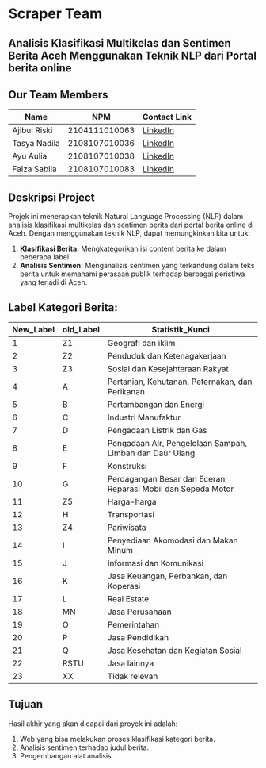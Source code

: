# Scraper Team
## **Analisis Klasifikasi Multikelas dan Sentimen Berita Aceh Menggunakan Teknik NLP dari Portal berita online**  

## Our Team Members

| Name                     | NPM            |                           Contact Link                            |
|--------------------------|----------------|-------------------------------------------------------------------|
|    Ajibul Riski          | 2104111010063  | [LinkedIn](https://www.linkedin.com/in/ajibul-riski-159500246/)   |
|    Tasya Nadila          | 2108107010036  | [LinkedIn](https://www.linkedin.com/in/tasyanadila/)              |
|    Ayu Aulia             | 2108107010038  | [LinkedIn](https://www.linkedin.com/in/ayu-aulia-1a69a8254/)      |
|    Faiza Sabila          | 2108107010083  | [LinkedIn](https://www.linkedin.com/in/faiza-sabila-477a89215/)   |

## Deskripsi Project
Projek ini menerapkan teknik Natural Language Processing (NLP) dalam analisis klasifikasi multikelas dan sentimen berita dari portal berita online di Aceh. Dengan menggunakan teknik NLP, dapat memungkinkan kita untuk:
1. **Klasifikasi Berita:** Mengkategorikan isi content berita ke dalam beberapa label.
2. **Analisis Sentimen:** Menganalisis sentimen yang terkandung dalam teks berita untuk memahami perasaan publik terhadap berbagai peristiwa yang terjadi di Aceh.

## Label Kategori Berita:

| New_Label | old_Label | Statistik_Kunci                                      |
|-----------|-----------|------------------------------------------------------|
| 1         | Z1        | Geografi dan iklim                                   |
| 2         | Z2        | Penduduk dan Ketenagakerjaan                         |
| 3         | Z3        | Sosial dan Kesejahteraan Rakyat                      |
| 4         | A         | Pertanian, Kehutanan, Peternakan, dan Perikanan      |
| 5         | B         | Pertambangan dan Energi                              |
| 6         | C         | Industri Manufaktur                                  |
| 7         | D         | Pengadaan Listrik dan Gas                            |
| 8         | E         | Pengadaan Air, Pengelolaan Sampah, Limbah dan Daur Ulang |
| 9         | F         | Konstruksi                                           |
| 10        | G         | Perdagangan Besar dan Eceran; Reparasi Mobil dan Sepeda Motor |
| 11        | Z5        | Harga-harga                                          |
| 12        | H         | Transportasi                                         |
| 13        | Z4        | Pariwisata                                           |
| 14        | I         | Penyediaan Akomodasi dan Makan Minum                 |
| 15        | J         | Informasi dan Komunikasi                             |
| 16        | K         | Jasa Keuangan, Perbankan, dan Koperasi               |
| 17        | L         | Real Estate                                          |
| 18        | MN        | Jasa Perusahaan                                      |
| 19        | O         | Pemerintahan                                         |
| 20        | P         | Jasa Pendidikan                                      |
| 21        | Q         | Jasa Kesehatan dan Kegiatan Sosial                   |
| 22        | RSTU      | Jasa lainnya                                         |
| 23        | XX        | Tidak relevan                                        |

## Tujuan
Hasil akhir yang akan dicapai dari proyek ini adalah: 
1. Web yang bisa melakukan proses klasifikasi kategori berita. 
2. Analisis sentimen terhadap judul berita. 
3. Pengembangan alat analisis. 

